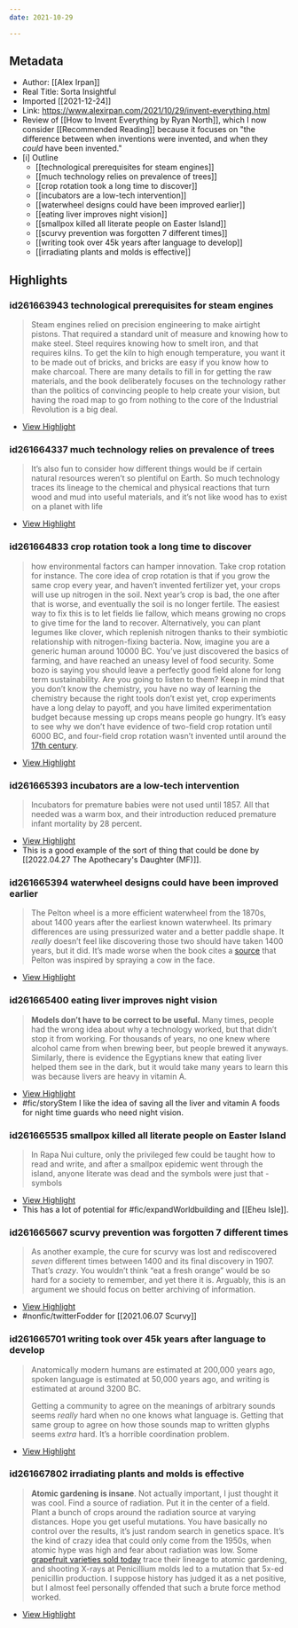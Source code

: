 ```yaml
---
date: 2021-10-29

---
```


## Metadata
- Author: [[Alex Irpan]]
- Real Title: Sorta Insightful
- Imported [[2021-12-24]]
- Link: https://www.alexirpan.com/2021/10/29/invent-everything.html
- Review of [[How to Invent Everything by Ryan North]], which I now consider [[Recommended Reading]] because it focuses on "the difference between when inventions were invented, and when they *could* have been invented."
- [i] Outline 
     - [[technological prerequisites for steam engines]]
     - [[much technology relies on prevalence of trees]]
     - [[crop rotation took a long time to discover]]
     - [[incubators are a low-tech intervention]]
     - [[waterwheel designs could have been improved earlier]]
     - [[eating liver improves night vision]]
     - [[smallpox killed all literate people on Easter Island]]
     - [[scurvy prevention was forgotten 7 different times]]
     - [[writing took over 45k years after language to develop]]
     - [[irradiating plants and molds is effective]]

## Highlights

### id261663943 technological prerequisites for steam engines

> Steam engines relied on precision engineering to make airtight pistons. That required a standard unit of measure and knowing how to make steel. Steel requires knowing how to smelt iron, and that requires kilns. To get the kiln to high enough temperature, you want it to be made out of bricks, and bricks are easy if you know how to make charcoal. There are many details to fill in for getting the raw materials, and the book deliberately focuses on the technology rather than the politics of convincing people to help create your vision, but having the road map to go from nothing to the core of the Industrial Revolution is a big deal.

 * [View Highlight](https://read.readwise.io/read/01fqpcwdcz6hpc2dbbm6c6crwq)

### id261664337 much technology relies on prevalence of trees

> It’s also fun to consider how different things would be if certain natural resources weren’t so plentiful on Earth. So much technology traces its lineage to the chemical and physical reactions that turn wood and mud into useful materials, and it’s not like wood has to exist on a planet with life

 * [View Highlight](https://read.readwise.io/read/01fqpcwnqwbch8846xmhq4xxph)

### id261664833 crop rotation took a long time to discover

> how environmental factors can hamper innovation. Take crop rotation for instance. The core idea of crop rotation is that if you grow the same crop every year, and haven’t invented fertilizer yet, your crops will use up nitrogen in the soil. Next year’s crop is bad, the one after that is worse, and eventually the soil is no longer fertile. The easiest way to fix this is to let fields lie fallow, which means growing no crops to give time for the land to recover. Alternatively, you can plant legumes like clover, which replenish nitrogen thanks to their symbiotic relationship with nitrogen-fixing bacteria.
> Now, imagine you are a generic human around 10000 BC. You’ve just discovered the basics of farming, and have reached an uneasy level of food security. Some bozo is saying you should leave a perfectly good field alone for long term sustainability. Are you going to listen to them? Keep in mind that you don’t know the chemistry, you have no way of learning the chemistry because the right tools don’t exist yet, crop experiments have a long delay to payoff, and you have limited experimentation budget because messing up crops means people go hungry. It’s easy to see why we don’t have evidence of two-field crop rotation until 6000 BC, and four-field crop rotation wasn’t invented until around the [17th century](https://en.wikipedia.org/wiki/British_Agricultural_Revolution).

 * [View Highlight](https://read.readwise.io/read/01fqpcys627srv7rm9kv3ktdms)

### id261665393 incubators are a low-tech intervention

> Incubators for premature babies were not used until 1857. All that needed was a warm box, and their introduction reduced premature infant mortality by 28 percent.

 * [View Highlight](https://read.readwise.io/read/01fqpczfq2hv5xy4e4nq40h53x)
 * This is a good example of the sort of thing that could be done by [[2022.04.27 The Apothecary's Daughter (MF)]].

### id261665394 waterwheel designs could have been improved earlier

> The Pelton wheel is a more efficient waterwheel from the 1870s, about 1400 years after the earliest known waterwheel. Its primary differences are using pressurized water and a better paddle shape. It *really* doesn’t feel like discovering those two should have taken 1400 years, but it did. It’s made worse when the book cites a [source](https://trove.nla.gov.au/newspaper/article/200979544) that Pelton was inspired by spraying a cow in the face.

 * [View Highlight](https://read.readwise.io/read/01fqpczhafhy22hbp953xvfj6j)

### id261665400 eating liver improves night vision

> **Models don’t have to be correct to be useful.** Many times, people had the wrong idea about why a technology worked, but that didn’t stop it from working. For thousands of years, no one knew where alcohol came from when brewing beer, but people brewed it anyways. Similarly, there is evidence the Egyptians knew that eating liver helped them see in the dark, but it would take many years to learn this was because livers are heavy in vitamin A.

 * [View Highlight](https://read.readwise.io/read/01fqpczwwjhbnkz4j3ng5zdysf)
 * #fic/storyStem I like the idea of saving all the liver and vitamin A foods for night time guards who need night vision. 

### id261665535 smallpox killed all literate people on Easter Island

> In Rapa Nui culture, only the privileged few could be taught how to read and write, and after a smallpox epidemic went through the island, anyone literate was dead and the symbols were just that - symbols

 * [View Highlight](https://read.readwise.io/read/01fqpd0bnc2dat0302k8fn2bs4)
 * This has a lot of potential for #fic/expandWorldbuilding and [[Eheu Isle]]. 

### id261665667 scurvy prevention was forgotten 7 different times

> As another example, the cure for scurvy was lost and rediscovered *seven* different times between 1400 and its final discovery in 1907. That’s *crazy*. You wouldn’t think “eat a fresh orange” would be so hard for a society to remember, and yet there it is. Arguably, this is an argument we should focus on better archiving of information.

 * [View Highlight](https://read.readwise.io/read/01fqpd0gkc38k4j3w3gjp32wpy)
 * #nonfic/twitterFodder for [[2021.06.07 Scurvy]]

### id261665701 writing took over 45k years after language to develop

> Anatomically modern humans are estimated at 200,000 years ago, spoken language is estimated at 50,000 years ago, and writing is estimated at around 3200 BC.
> 
> Getting a community to agree on the meanings of arbitrary sounds seems *really* hard when no one knows what language is. Getting that same group to agree on how those sounds map to written glyphs seems *extra* hard. It’s a horrible coordination problem.

 * [View Highlight](https://read.readwise.io/read/01fqpd1hbkkjbenbqkevy647ne)

### id261667802 irradiating plants and molds is effective 

> **Atomic gardening is insane**. Not actually important, I just thought it was cool. Find a source of radiation. Put it in the center of a field. Plant a bunch of crops around the radiation source at varying distances. Hope you get useful mutations. You have basically no control over the results, it’s just random search in genetics space. It’s the kind of crazy idea that could only come from the 1950s, when atomic hype was high and fear about radiation was low. Some [grapefruit varieties sold today](https://en.wikipedia.org/wiki/Grapefruit#Ruby_Red) trace their lineage to atomic gardening, and shooting X-rays at Penicillium molds led to a mutation that 5x-ed penicillin production. I suppose history has judged it as a net positive, but I almost feel personally offended that such a brute force method worked.

 * [View Highlight](https://read.readwise.io/read/01fqpd8m83x5mm85wzv45hrkqg)
